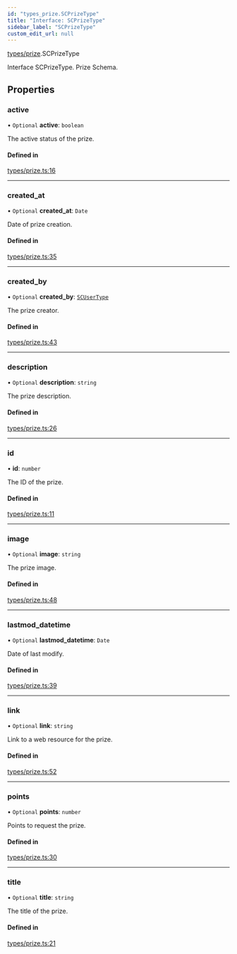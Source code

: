 ```yaml
---
id: "types_prize.SCPrizeType"
title: "Interface: SCPrizeType"
sidebar_label: "SCPrizeType"
custom_edit_url: null
---
```


[types/prize](../modules/types_prize).SCPrizeType

Interface SCPrizeType.
Prize Schema.

## Properties

### active

• `Optional` **active**: `boolean`

The active status of the prize.

#### Defined in

[types/prize.ts:16](https://github.com/selfcommunity/community-ui/blob/9148e4e/packages/sc-core/src/types/prize.ts#L16)

___

### created\_at

• `Optional` **created\_at**: `Date`

Date of prize creation.

#### Defined in

[types/prize.ts:35](https://github.com/selfcommunity/community-ui/blob/9148e4e/packages/sc-core/src/types/prize.ts#L35)

___

### created\_by

• `Optional` **created\_by**: [`SCUserType`](types_user.SCUserType)

The prize creator.

#### Defined in

[types/prize.ts:43](https://github.com/selfcommunity/community-ui/blob/9148e4e/packages/sc-core/src/types/prize.ts#L43)

___

### description

• `Optional` **description**: `string`

The prize description.

#### Defined in

[types/prize.ts:26](https://github.com/selfcommunity/community-ui/blob/9148e4e/packages/sc-core/src/types/prize.ts#L26)

___

### id

• **id**: `number`

The ID of the prize.

#### Defined in

[types/prize.ts:11](https://github.com/selfcommunity/community-ui/blob/9148e4e/packages/sc-core/src/types/prize.ts#L11)

___

### image

• `Optional` **image**: `string`

The prize image.

#### Defined in

[types/prize.ts:48](https://github.com/selfcommunity/community-ui/blob/9148e4e/packages/sc-core/src/types/prize.ts#L48)

___

### lastmod\_datetime

• `Optional` **lastmod\_datetime**: `Date`

Date of last modify.

#### Defined in

[types/prize.ts:39](https://github.com/selfcommunity/community-ui/blob/9148e4e/packages/sc-core/src/types/prize.ts#L39)

___

### link

• `Optional` **link**: `string`

Link to a web resource for the prize.

#### Defined in

[types/prize.ts:52](https://github.com/selfcommunity/community-ui/blob/9148e4e/packages/sc-core/src/types/prize.ts#L52)

___

### points

• `Optional` **points**: `number`

Points to request the prize.

#### Defined in

[types/prize.ts:30](https://github.com/selfcommunity/community-ui/blob/9148e4e/packages/sc-core/src/types/prize.ts#L30)

___

### title

• `Optional` **title**: `string`

The title of the prize.

#### Defined in

[types/prize.ts:21](https://github.com/selfcommunity/community-ui/blob/9148e4e/packages/sc-core/src/types/prize.ts#L21)
